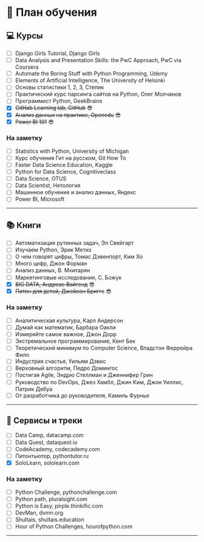# :crossed_flags: План обучения
## :computer: Курсы 
- [ ] Django Girls Tutorial, Django Girls
- [ ] Data Analysis and Presentation Skills: the PwC Approach, PwC via Coursera
- [ ] Automate the Boring Stuff with Python Programming, Udemy
- [ ] Elements of Artificial Intelligence, The University of Helsinki
- [ ] Основы статистики 1, 2, 3, Степик
- [ ] Практический курс парсинга сайтов на Python, Олег Молчанов
- [ ] Программист Python, GeekBrains
- [x] ~~GitHab Learning lab, GitHub~~ :sunglasses:
- [x] ~~Анализ данных на практике, Openedu~~ :sunglasses:
- [x] ~~Power BI 101~~ :sunglasses:

### На заметку
- [ ] Statistics with Python, University of Michigan
- [ ] Курс обучения Гит на русском, Git How To
- [ ] Faster Data Science Education, Kaggle
- [ ] Python for Data Science, Cognitiveclass
- [ ] Data Science, OTUS
- [ ] Data Scientist, Нетология
- [ ] Машинное обучение и анализ данных, Яндекс
- [ ] Power BI, Microsoft
***


## :books: Книги 
- [ ] Автоматизация рутинных задач, Эл Свейгарт
- [ ] Изучаем Python, Эрик Метиз
- [ ] О чем говорят цифры, Томас Дэвенпорт, Ким Хо
- [ ] Много цифр, Джон Форман
- [ ] Анализ данных, В. Мхитарян
- [ ] Маркетинговые исследования, С. Божук
- [x] ~~BIG DATA, Андреас Вайгенд~~ :sunglasses:
- [x] ~~Питон для детей, Джейсон Бриггс~~ :sunglasses:

### На заметку
- [ ] Аналитическая культура, Карл Андерсон
- [ ] Думай как математик, Барбара Оакли
- [ ] Измеряйте самое важное, Джон Дорр
- [ ] Экстремальное программирование, Кент Бек
- [ ] Теоретический минимум по Computer Science, Владстон Феррейра Фило
- [ ] Индустрия счастья, Уильям Дэвис
- [ ] Верховный алгоритм, Педро Домингос
- [ ] Постигая Agile, Эндрю Стеллман и Дженнифер Грин
- [ ] Руководство по DevOps, Джез Хамбл, Джин Ким, Джон Уиллис, Патрик Дебуа
- [ ] От разработчика до руководителя, Камиль Фурнье
***


## :dart: Сервисы и треки 
- [ ] Data Camp, datacamp.com
- [ ] Data Quest, dataquest.io
- [ ] CodeAcademy, codecademy.com
- [ ] Питонтьютор, pythontutor.ru
- [x] SoloLearn, sololearn.com

### На заметку
- [ ] Python Challenge, pythonchallenge.com
- [ ] Python path, pluralsight.com
- [ ] Python is Easy, pirple.thinkific.com
- [ ] DevMan, dvmn.org
- [ ] Shultais, shultais.education
- [ ] Hour of Python Challenges, hourofpython.com
***



